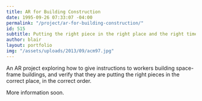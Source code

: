 ```yaml
---
title: AR for Building Construction
date: 1995-09-26 07:33:07 -04:00
permalink: "/project/ar-for-building-construction/"
id: 515
subtitle: Putting the right piece in the right place and the right time
author: blair
layout: portfolio
img: "/assets/uploads/2013/09/acm97.jpg"
---
```


An AR project exploring how to give instructions to workers building space-frame buildings, and verify that they are putting the right pieces in the correct place, in the correct order.

More information soon.